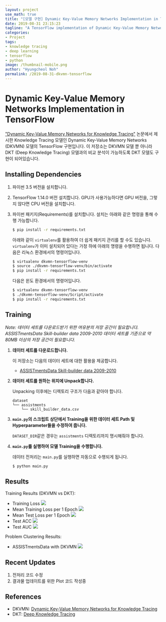 ```yaml
---
layout: project
use_math: true
title: "[모델 구현] Dynamic Key-Value Memory Networks Implementation in TensorFlow (README)"
date: 2019-08-31 23:15:23
tagline: "A TensorFlow implementation of Dynamic Key-Value Memory Networks"
categories:
- Project
tags:
- knowledge tracing
- deep learning
- tensorflow
- python
image: /thumbnail-mobile.png
author: "Hyungcheol Noh"
permalink: /2019-08-31-dkvmn-tensorflow
---
```


# Dynamic Key-Value Memory Networks Implementation in TensorFlow
["Dynamic Key-Value Memory Networks for Knowledge Tracing"](https://arxiv.org/abs/1611.08108) 논문에서 제시한 Knowledge Tracing 모델인 Dynamic Key-Value Memory Networks (DKVMN) 모델의 TensorFlow 구현입니다. 이 저장소는 DKVMN 모델 뿐 아니라 DKT (Deep Knowledge Tracing) 모델과의 비교 분석이 가능하도록 DKT 모델도 구현이 되어있습니다.

## Installing Dependencies
1. 파이썬 3.5 버전을 설치합니다.
2. TensorFlow 1.14.0 버전 설치합니다. GPU가 사용가능하다면 GPU 버전을, 그렇지 않다면 CPU 버전을 설치합니다.
3. 파이썬 패키지(Requirements)를 설치합니다. 설치는 아래와 같은 명령을 통해 수행 가능합니다.

   ```bash
   $ pip install -r requirements.txt
   ```

   아래와 같이 `virtualenv`를 활용하여 더 쉽게 패키지 관리를 할 수도 있습니다. `virtualenv`가 이미 설치되어 있다는 가정 하에 아래의 명령을 수행하면 됩니다. 다음은 리눅스 환경에서의 명령어입니다.

   ```bash
   $ virtualenv dkvmn-tensorflow-venv
   $ source ./dkvmn-tensorflow-venv/bin/activate
   $ pip install -r requirements.txt
   ```

   다음은 윈도 환경에서의 명령어입니다.
    ```bash
   $ virtualenv dkvmn-tensorflow-venv
   $ ./dkvmn-tensorflow-venv/Script/activate
   $ pip install -r requirements.txt
   ```

## Training
*Note: 데이터 세트를 다운로드받기 위한 여유분의 저장 공간이 필요합니다. ASSISTmentsData Skill-builder data 2009-2010 데이터 세트를 기준으로 약 80MB 이상의 저장 공간이 필요합니다.*

1. **데이터 세트를 다운로드합니다.**

   이 저장소는 다음의 데이터 세트에 대한 활용을 제공합니다.
   - [ASSISTmentsData Skill-builder data 2009-2010](https://sites.google.com/site/assistmentsdata/home/assistment-2009-2010-data/skill-builder-data-2009-2010)

2. **데이터 세트를 원하는 위치에 Unpack합니다.**

   Unpacking 이후에는 디렉토리 구조가 다음과 같아야 합니다.

   ```
   dataset
   └── assistments
       └── skill_builder_data.csv
   ```

3. **`main.py`의 스크립트 상단에서 Training을 위한 데이터 세트 Path 및 Hyperparameter들을 수정하여 줍니다.**

   `DATASET_DIR`같은 경우는 `assistments` 디렉토리까지 명시해줘야 합니다.

4. **`main.py`를 실행하여 모델 Training을 수행합니다.**

   데이터 전처리는 `main.py`를 실행하면 자동으로 수행되게 됩니다.

   ```bash
   $ python main.py
   ```

## Results

Training Results (DKVMN vs DKT):
- Training Loss
![](/assets/img/2019-08-31-dkvmn-tensorflow/2019-08-31-dkvmn-tensorflow_2019-09-05-19-44-03.png)
- Mean Training Loss per 1 Epoch
![](/assets/img/2019-08-31-dkvmn-tensorflow/2019-08-31-dkvmn-tensorflow_2019-09-05-19-44-19.png)
- Mean Test Loss per 1 Epoch
![](/assets/img/2019-08-31-dkvmn-tensorflow/2019-08-31-dkvmn-tensorflow_2019-09-05-19-44-32.png)
- Test ACC
![](/assets/img/2019-08-31-dkvmn-tensorflow/2019-08-31-dkvmn-tensorflow_2019-09-05-19-44-45.png)
- Test AUC
![](/assets/img/2019-08-31-dkvmn-tensorflow/2019-08-31-dkvmn-tensorflow_2019-09-05-19-45-06.png)

Problem Clustering Results:
- ASSISTmentsData with DKVMN
![](/assets/img/2019-08-31-dkvmn-tensorflow/2019-08-31-dkvmn-tensorflow_2019-09-05-19-46-03.png)

## Recent Updates
1. 전처리 코드 수정
2. 결과물 업데이트를 위한 Plot 코드 작성중

## References
- DKVMN: [Dynamic Key-Value Memory Networks for Knowledge Tracing](https://arxiv.org/pdf/1611.08108.pdf)
- DKT: [Deep Knowledge Tracing](https://papers.nips.cc/paper/5654-deep-knowledge-tracing.pdf)